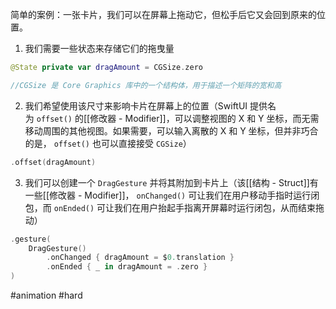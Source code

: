 简单的案例：一张卡片，我们可以在屏幕上拖动它，但松手后它又会回到原来的位置。

1. 我们需要一些状态来存储它们的拖曳量

```swift
@State private var dragAmount = CGSize.zero

//CGSize 是 Core Graphics 库中的一个结构体，用于描述一个矩阵的宽和高
```

2. 我们希望使用该尺寸来影响卡片在屏幕上的位置（SwiftUI 提供名为 `offset()` 的[[修改器 - Modifier]]，可以调整视图的 X 和 Y 坐标，而无需移动周围的其他视图。如果需要，可以输入离散的 X 和 Y 坐标，但并非巧合的是， `offset()` 也可以直接接受 `CGSize`）

```swift
.offset(dragAmount)
```

3. 我们可以创建一个 `DragGesture` 并将其附加到卡片上（该[[结构 - Struct]]有一些[[修改器 - Modifier]]， `onChanged()` 可让我们在用户移动手指时运行闭包，而 `onEnded()` 可让我们在用户抬起手指离开屏幕时运行闭包，从而结束拖动）

```swift
.gesture(
    DragGesture()
        .onChanged { dragAmount = $0.translation }
        .onEnded { _ in dragAmount = .zero }
)
```

#animation #hard 